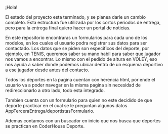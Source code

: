 ¡Hola!

El estado del proyecto esta terminado, y se planea darle un cambio completo. Esta estructura fue utilizada por los cortos periodos de entrega, pero para la entrega final quiero hacer un portal de noticias. 

En este repositorio encontraras un formularios para cada uno de los modelos, en los cuales el usuario podra registrar sus datos para ser contactado.
Los datos que se piden son especificos del deporte, por ejemplo, en TENIS, queremos saber su mano habil para saber que jugador nos vamos a encontrar.
Lo mismo con el pedido de altura en VOLEY, eso nos ayuda a saber donde podemos ubicar dentro de un esquema deportivo a ese jugador desde antes del contacto. 

Todos los deportes en la pagina cuentan con herencia html, por ende el usuario va a poder navegar en la misma pagina sin necesidad de redireccionarlo a otro lado, todo esta integrado.

Tambien cuenta con un formulario para quien no este decidido de que deporte practicar en el cual se le preguntan algunos datos AppTerceraEntrega/deportistasFormulario.

Ademas contamos con un buscador en inicio que nos busca que deportes se practican en CoderHouse Deporte.

